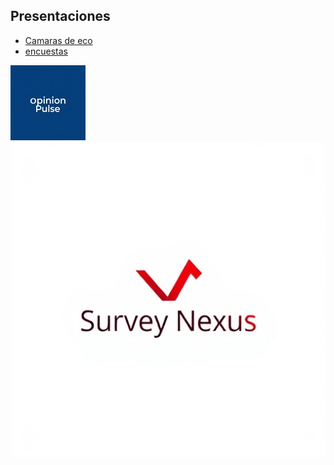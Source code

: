 
## Presentaciones

- [Camaras de eco](/echo-chambers.html)
- [encuestas](/analisis-encuestas.html)

![](ima/OpinionPulse.jpeg)
![](ima/SurveyNexus.jpeg)
